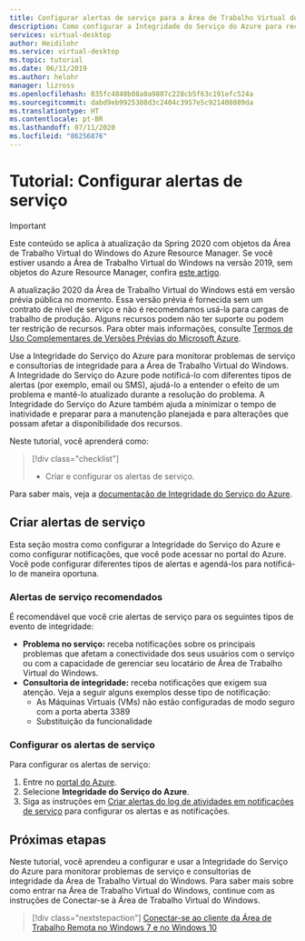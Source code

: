 ```yaml
---
title: Configurar alertas de serviço para a Área de Trabalho Virtual do Windows - Azure
description: Como configurar a Integridade do Serviço do Azure para receber notificações de serviço para a Área de Trabalho Virtual do Windows.
services: virtual-desktop
author: Heidilohr
ms.service: virtual-desktop
ms.topic: tutorial
ms.date: 06/11/2019
ms.author: helohr
manager: lizross
ms.openlocfilehash: 035fc4840b08a0a9807c228cb5f63c191efc524a
ms.sourcegitcommit: dabd9eb9925308d3c2404c3957e5c921408089da
ms.translationtype: HT
ms.contentlocale: pt-BR
ms.lasthandoff: 07/11/2020
ms.locfileid: "86256876"
---
```

# <a name="tutorial-set-up-service-alerts"></a>Tutorial: Configurar alertas de serviço

>[!IMPORTANT]
>Este conteúdo se aplica à atualização da Spring 2020 com objetos da Área de Trabalho Virtual do Windows do Azure Resource Manager. Se você estiver usando a Área de Trabalho Virtual do Windows na versão 2019, sem objetos do Azure Resource Manager, confira [este artigo](./virtual-desktop-fall-2019/set-up-service-alerts-2019.md).
>
> A atualização 2020 da Área de Trabalho Virtual do Windows está em versão prévia pública no momento. Essa versão prévia é fornecida sem um contrato de nível de serviço e não é recomendamos usá-la para cargas de trabalho de produção. Alguns recursos podem não ter suporte ou podem ter restrição de recursos. 
> Para obter mais informações, consulte [Termos de Uso Complementares de Versões Prévias do Microsoft Azure](https://azure.microsoft.com/support/legal/preview-supplemental-terms/).

Use a Integridade do Serviço do Azure para monitorar problemas de serviço e consultorias de integridade para a Área de Trabalho Virtual do Windows. A Integridade do Serviço do Azure pode notificá-lo com diferentes tipos de alertas (por exemplo, email ou SMS), ajudá-lo a entender o efeito de um problema e mantê-lo atualizado durante a resolução do problema. A Integridade do Serviço do Azure também ajuda a minimizar o tempo de inatividade e preparar para a manutenção planejada e para alterações que possam afetar a disponibilidade dos recursos.

Neste tutorial, você aprenderá como:

> [!div class="checklist"]
> * Criar e configurar os alertas de serviço.

Para saber mais, veja a [documentação de Integridade do Serviço do Azure](https://docs.microsoft.com/azure/service-health/).

## <a name="create-service-alerts"></a>Criar alertas de serviço

Esta seção mostra como configurar a Integridade do Serviço do Azure e como configurar notificações, que você pode acessar no portal do Azure. Você pode configurar diferentes tipos de alertas e agendá-los para notificá-lo de maneira oportuna.

### <a name="recommended-service-alerts"></a>Alertas de serviço recomendados

É recomendável que você crie alertas de serviço para os seguintes tipos de evento de integridade:

- **Problema no serviço:** receba notificações sobre os principais problemas que afetam a conectividade dos seus usuários com o serviço ou com a capacidade de gerenciar seu locatário de Área de Trabalho Virtual do Windows.
- **Consultoria de integridade:** receba notificações que exigem sua atenção. Veja a seguir alguns exemplos desse tipo de notificação:
    - As Máquinas Virtuais (VMs) não estão configuradas de modo seguro com a porta aberta 3389
    - Substituição da funcionalidade

### <a name="configure-service-alerts"></a>Configurar os alertas de serviço

Para configurar os alertas de serviço:

1. Entre no [portal do Azure](https://portal.azure.com/).
2. Selecione **Integridade do Serviço do Azure**.
3. Siga as instruções em [Criar alertas do log de atividades em notificações de serviço](https://docs.microsoft.com/azure/azure-monitor/platform/alerts-activity-log-service-notifications?toc=%2Fazure%2Fservice-health%2Ftoc.json#alert-and-new-action-group-using-azure-portal) para configurar os alertas e as notificações.

## <a name="next-steps"></a>Próximas etapas

Neste tutorial, você aprendeu a configurar e usar a Integridade do Serviço do Azure para monitorar problemas de serviço e consultorias de integridade da Área de Trabalho Virtual do Windows. Para saber mais sobre como entrar na Área de Trabalho Virtual do Windows, continue com as instruções de Conectar-se à Área de Trabalho Virtual do Windows.

> [!div class="nextstepaction"]
> [Conectar-se ao cliente da Área de Trabalho Remota no Windows 7 e no Windows 10](./connect-windows-7-10.md)
